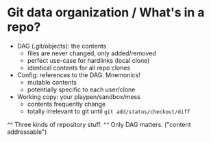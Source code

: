 # Git data organization / What's in a repo?

* DAG (.git/objects): the contents
    * files are never changed, only added/removed
    * perfect use-case for hardlinks (local clone)
    * identical contents for all repo clones
* Config: references to the DAG. Mnemonics!
    * mutable contents
    * potentially specific to each user/clone
* Working copy: your playpen/sandbox/mess
    * contents frequently change
    * totally irrelevant to git until `git add/status/checkout/diff`

^^ Three kinds of repository stuff. ^^
   Only DAG matters. ("content addressable")
